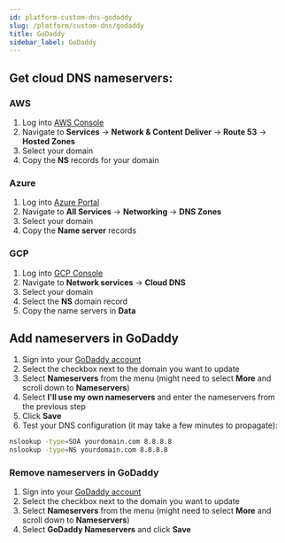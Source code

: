 ```yaml
---
id: platform-custom-dns-godaddy
slug: /platform/custom-dns/godaddy
title: GoDaddy
sidebar_label: GoDaddy
---
```


## Get cloud DNS nameservers:
### AWS
1. Log into [AWS Console](https://aws.amazon.com/console/)
2. Navigate to **Services** -> **Network & Content Deliver** -> **Route 53** -> **Hosted Zones**
3. Select your domain
4. Copy the **NS** records for your domain

### Azure
1. Log into [Azure Portal](https://portal.azure.com/)
2. Navigate to **All Services** -> **Networking** -> **DNS Zones**
3. Select your domain
4. Copy the **Name server** records

### GCP
1. Log into [GCP Console](https://console.cloud.google.com/)
2. Navigate to **Network services** -> **Cloud DNS**
3. Select your domain
4. Select the **NS** domain record
5. Copy the name servers in **Data**

## Add nameservers in GoDaddy
1. Sign into your [GoDaddy account](https://dcc.godaddy.com/control/portfolio)
2. Select the checkbox next to the domain you want to update
3. Select **Nameservers** from the menu (might need to select **More** and scroll down to **Nameservers**)
4. Select **I'll use my own nameservers** and enter the nameservers from the previous step
5. Click **Save**
6. Test your DNS configuration (it may take a few minutes to propagate):
```bash
nslookup -type=SOA yourdomain.com 8.8.8.8
nslookup -type=NS yourdomain.com 8.8.8.8
```

### Remove nameservers in GoDaddy
1. Sign into your [GoDaddy account](https://dcc.godaddy.com/control/portfolio)
2. Select the checkbox next to the domain you want to update
3. Select **Nameservers** from the menu (might need to select **More** and scroll down to **Nameservers**)
4. Select **GoDaddy Nameservers** and click **Save**